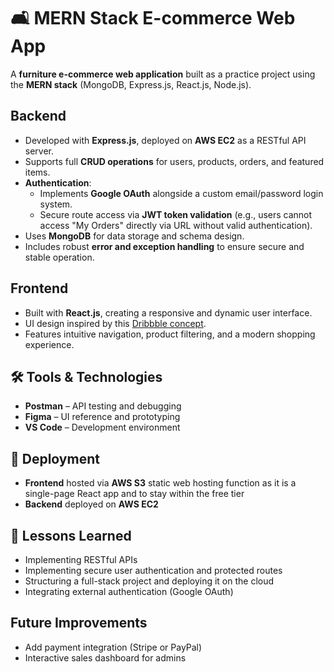 # 🛋️ MERN Stack E-commerce Web App

A **furniture e-commerce web application** built as a practice project using the **MERN stack** (MongoDB, Express.js, React.js, Node.js).



## Backend

- Developed with **Express.js**, deployed on **AWS EC2** as a RESTful API server.  
- Supports full **CRUD operations** for users, products, orders, and featured items.  
- **Authentication**:  
  - Implements **Google OAuth** alongside a custom email/password login system.  
  - Secure route access via **JWT token validation** (e.g., users cannot access "My Orders" directly via URL without valid authentication).  
- Uses **MongoDB** for data storage and schema design.  
- Includes robust **error and exception handling** to ensure secure and stable operation.



## Frontend

- Built with **React.js**, creating a responsive and dynamic user interface.  
- UI design inspired by this [Dribbble concept](https://dribbble.com/shots/21218249-Homey-eCommerce-Furniture-Landing-page).  
- Features intuitive navigation, product filtering, and a modern shopping experience.


## 🛠️ Tools & Technologies

- **Postman** – API testing and debugging  
- **Figma** – UI reference and prototyping  
- **VS Code** – Development environment



## 🚀 Deployment

- **Frontend** hosted via **AWS S3** static web hosting function as it is a single-page React app and to stay within the free tier  
- **Backend** deployed on **AWS EC2**


## 🧠 Lessons Learned

- Implementing RESTful APIs
- Implementing secure user authentication and protected routes  
- Structuring a full-stack project and deploying it on the cloud  
- Integrating external authentication (Google OAuth)


## Future Improvements

- Add payment integration (Stripe or PayPal)
- Interactive sales dashboard for admins

